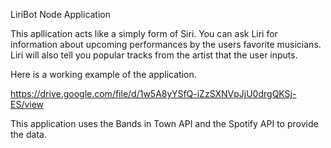 LiriBot Node Application

This apllication acts like a simply form of Siri.
You can ask Liri for information about upcoming performances by the users favorite musicians.
Liri will also tell you popular tracks from the artist that the user inputs.

Here is a working example of the application.

https://drive.google.com/file/d/1w5A8yYSfQ-iZzSXNVpJjU0drgQKSj-ES/view

This application uses the Bands in Town API and the Spotify API to provide the data.
